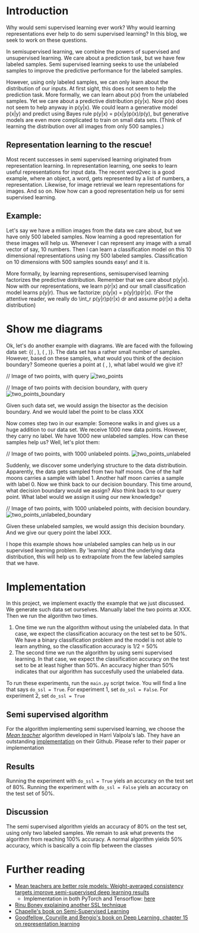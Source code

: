 # Introduction
Why would semi supervised learning ever work? Why would learning representations ever help to do semi supervised learning? In this blog, we seek to work on these questions.

In semisupervised learning, we combine the powers of supervised and unsupervised learning. We care about a prediction task, but we have few labeled samples. Semi supervised learning seeks to use the unlabeled samples to improve the predictive performance for the labeled samples. 

However, using only labeled samples, we can only learn about the distribution of our inputs. At first sight, this does not seem to help the prediction task. More formally, we can learn about p(x) from the unlabeled samples. Yet we care about a predictive distribution p(y|x). Now p(x) does not seem to help anyway in p(y|x). We could learn a generative model p(x|y) and predict using Bayes rule p(y|x) = p(x|y)p(x)/p(y), but generative models are even more complicated to train on small data sets. (Think of learning the distribution over all images from only 500 samples.)

## Representation learning to the rescue! 
Most recent successes in semi supervised learning originated from representation learning. In representation learning, one seeks to learn useful representations for input data. The recent word2vec is a good example, where an object, a word, gets represented by a list of numbers, a representation. Likewise, for image retrieval we learn representations for images. And so on. Now how can a good representation help us for semi supervised learning. 

## Example:
Let's say we have a million images from the data we care about, but we have only 500 labeled samples. Now learning a good representation for these images will help us. Whenever I can represent any image with a small vector of say, 10 numbers. Then I can learn a classification model on this 10 dimensional representations using my 500 labeled samples. Classification on 10 dimensions with 500 samples sounds easy! and it is.

More formally, by learning representions, semisupervised learning factorizes the predictive distribution. Remember that we care about p(y|x). Now with our representations, we learn p(r|x) and our small classification model learns p(y|r). Thus we factorize: p(y|x) = p(y|r)p(r|x). (For the attentive reader, we really do \int_r p(y|r)p(r|x) dr and assume p(r|x) a delta distribution)

# Show me diagrams

Ok, let's do another example with diagrams. We are faced with the following data set: {( , ), ( , )}. The data set has a rather small number of samples. However, based on these samples, what would you think of the decision boundary? Someone queries a point at ( , ), what label would we give it?

// Image of two points, with query
![two_points](https://github.com/RobRomijnders/ssl_rep/blob/master/ssl_rep/im/two_points_query.svg)


// Image of two points with decision boundary, with query
![two_points_boundary](https://github.com/RobRomijnders/ssl_rep/blob/master/ssl_rep/im/two_points_query_boundary.svg)


Given such data set, we would assign the bisector as the decision boundary. And we would label the point to be class XXX

Now comes step two in our example: Someone walks in and gives us a huge addition to our data set. We receive 1000 new data points. However, they carry no label. We have 1000 new unlabeled samples. How can these samples help us? Well, let's plot them:

// Image of two points, with 1000 unlabeled points. 
![two_points_unlabeled](https://github.com/RobRomijnders/ssl_rep/blob/master/ssl_rep/im/two_points_query_unlabeled.svg)


Suddenly, we discover some underlying structure to the data distributioin. Apparently, the data gets sampled from two half moons. One of the half moons carries a sample with label 1. Another half moon carries a sample with label 0. Now we think back to our decision boundary. This time around, what decision boundary would we assign? Also think back to our query point. What label would we assign it using our new knowledge?

// Image of two points, with 1000 unlabeled points, with decision boundary.
![two_points_unlabeled_boundary](https://github.com/RobRomijnders/ssl_rep/blob/master/ssl_rep/im/two_points_query_unlabeled_boundary.svg)


Given these unlabeled samples, we would assign this decision boundary. And we give our query point the label XXX.

I hope this example shows how unlabeled samples can help us in our supervised learning problem. By 'learning' about the underlying data distribution, this will help us to extrapolate from the few labeled samples that we have. 

# Implementation
In this project, we implement exactly the example that we just discussed. We generate such data set ourselves. Manually label the two points at XXX. Then we run the algorithm two times. 

  1. One time we run the algorithm without using the unlabeled data. In that case, we expect the classification accuracy on the test set to be 50%. We have a binary classification problem and the model is not able to learn anything, so the classification accuracy is 1/2 = 50%
  2. The second time we run the algorithm by using semi supervised learning. In that case, we expect the classification accuracy on the test set to be at least higher than 50%. An accuracy higher than 50% indicates that our algorithm has succesfully used the unlabeled data.

To run these experiments, run the `main.py` script twice. You will find a line that says `do_ssl = True`. For experiment 1, set `do_ssl = False`. For experiment 2, set `do_ssl = True`

## Semi supervised algorithm 
For the algorithm implementing semi supervised learning, we choose the [*Mean teacher*](https://arxiv.org/abs/1703.01780) algorithm developed in Harri Valpola's lab. They have an outstanding [implementation](https://github.com/CuriousAI/mean-teacher) on their Github. Please refer to their paper or implementation 

## Results
Running the experiment with `do_ssl = True` yiels an accuracy on the test set of 80%. Running the experiment with `do_ssl = False` yiels an accuracy on the test set of 50%.

## Discussion
The semi supervised algorithm yields an accuracy of 80% on the test set, using only two labeled samples. We remain to ask what prevents the algorithm from reaching 100% accuracy.
A normal algorithm yields 50% accuracy, which is basically a coin flip between the classes


# Further reading

  * [Mean teachers are better role models: Weight-averaged consistency targets improve semi-supervised deep learning results](https://arxiv.org/abs/1703.01780)
  	* Implementation in both PyTorch and Tensorflow: [here](https://github.com/CuriousAI/mean-teacher)
  * [Rinu Boney explaining another SSL technique](http://rinuboney.github.io/2016/01/19/ladder-network.html)
  * [Chapelle's book on Semi-Supervised Learning](https://mitpress.mit.edu/books/semi-supervised-learning)
  * [Goodfellow, Courville and Bengio's book on Deep Learning, chapter 15 on representation learning](https://www.deeplearningbook.org/)
